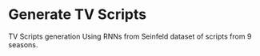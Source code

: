 # Generate TV Scripts 
 TV Scripts generation Using RNNs from Seinfeld dataset of scripts from 9 seasons.
